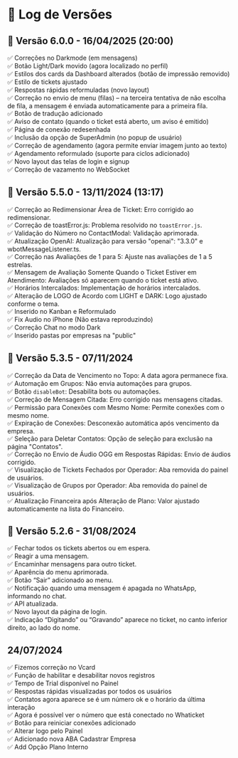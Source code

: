 # 📝 Log de Versões

## 🚀 Versão 6.0.0 - 16/04/2025 (20:00) <br>

✅ Correções no Darkmode (em mensagens) <br>
✅ Botão Light/Dark movido (agora localizado no perfil) <br>
✅ Estilos dos cards da Dashboard alterados (botão de impressão removido) <br>
✅ Estilo de tickets ajustado <br>
✅ Respostas rápidas reformuladas (novo layout) <br>
✅ Correção no envio de menu (filas) – na terceira tentativa de não escolha de fila, a mensagem é enviada automaticamente para a primeira fila. <br>
✅ Botão de tradução adicionado <br>
✅ Aviso de contato (quando o ticket está aberto, um aviso é emitido) <br>
✅ Página de conexão redesenhada <br>
✅ Inclusão da opção de SuperAdmin (no popup de usuário) <br>
✅ Correção de agendamento (agora permite enviar imagem junto ao texto) <br>
✅ Agendamento reformulado (suporte para ciclos adicionado) <br>
✅ Novo layout das telas de login e signup <br>
✅ Correção de vazamento no WebSocket <br>

## 🚀 Versão 5.5.0 - 13/11/2024 (13:17) <br>

✅ Correção ao Redimensionar Área de Ticket: Erro corrigido ao redimensionar. <br>
✅ Correção de toastError.js: Problema resolvido no `toastError.js`. <br>
✅ Validação do Número no ContactModal: Validação aprimorada. <br>
✅ Atualização OpenAI: Atualização para versão "openai": "3.3.0" e wbotMessageListener.ts. <br>
✅ Correção nas Avaliações de 1 para 5: Ajuste nas avaliações de 1 a 5 estrelas. <br>
✅ Mensagem de Avaliação Somente Quando o Ticket Estiver em Atendimento: Avaliações só aparecem quando o ticket está ativo. <br>
✅ Horários Intercalados: Implementação de horários intercalados. <br>
✅ Alteração de LOGO de Acordo com LIGHT e DARK: Logo ajustado conforme o tema. <br>
✅ Inserido no Kanban e Reformulado <br>
✅ Fix Audio no iPhone (Não estava reproduzindo) <br>
✅ Correção Chat no modo Dark <br>
✅ Inserido pastas por empresas na "public" <br>

## 🚀 Versão 5.3.5 - 07/11/2024 <br>

✅ Correção da Data de Vencimento no Topo: A data agora permanece fixa. <br>
✅ Automação em Grupos: Não envia automações para grupos. <br>
✅ Botão `disableBot`: Desabilita bots ou automações. <br>
✅ Correção de Mensagem Citada: Erro corrigido nas mensagens citadas. <br>
✅ Permissão para Conexões com Mesmo Nome: Permite conexões com o mesmo nome. <br>
✅ Expiração de Conexões: Desconexão automática após vencimento da empresa. <br>
✅ Seleção para Deletar Contatos: Opção de seleção para exclusão na página "Contatos". <br>
✅ Correção no Envio de Áudio OGG em Respostas Rápidas: Envio de áudios corrigido. <br>
✅ Visualização de Tickets Fechados por Operador: Aba removida do painel de usuários. <br>
✅ Visualização de Grupos por Operador: Aba removida do painel de usuários. <br>
✅ Atualização Financeira após Alteração de Plano: Valor ajustado automaticamente na lista do Financeiro. <br>

## 🚀 Versão 5.2.6 - 31/08/2024 <br>

✅ Fechar todos os tickets abertos ou em espera. <br>
✅ Reagir a uma mensagem. <br>
✅ Encaminhar mensagens para outro ticket. <br>
✅ Aparência do menu aprimorada. <br>
✅ Botão “Sair” adicionado ao menu. <br>
✅ Notificação quando uma mensagem é apagada no WhatsApp, informando no chat. <br>
✅ API atualizada. <br>
✅ Novo layout da página de login. <br>
✅ Indicação “Digitando” ou “Gravando” aparece no ticket, no canto inferior direito, ao lado do nome. <br>

## 24/07/2024 <br>

✅ Fizemos correção no Vcard <br>
✅ Função de habilitar e desabilitar novos registros <br>
✅ Tempo de Trial disponível no Painel <br>
✅ Respostas rápidas visualizadas por todos os usuários <br>
✅ Contatos agora aparece se é um número ok e o horário da última interação <br>
✅ Agora é possível ver o número que está conectado no Whaticket <br>
✅ Botão para reiniciar conexões adicionado <br>
✅ Alterar logo pelo Painel <br>
✅ Adicionado nova ABA Cadastrar Empresa <br>
✅ Add Opção Plano Interno <br>
